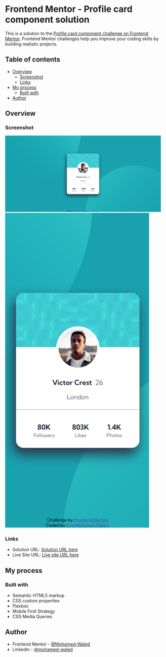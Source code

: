 # Frontend Mentor - Profile card component solution

This is a solution to the [Profile card component challenge on Frontend Mentor](https://www.frontendmentor.io/challenges/profile-card-component-cfArpWshJ). Frontend Mentor challenges help you improve your coding skills by building realistic projects. 

## Table of contents

- [Overview](#overview)
  - [Screenshot](#screenshot)
  - [Links](#links)
- [My process](#my-process)
  - [Built with](#built-with)
- [Author](#author)

## Overview

### Screenshot

![](images/Screenshot%202022-03-24%20at%2017-05-46%20Frontend%20Mentor%20Profile%20card%20component.png)
![](images/Screenshot%202022-03-24%20at%2017-06-09%20Frontend%20Mentor%20Profile%20card%20component.png)

### Links

- Solution URL: [Solution URL here]()
- Live Site URL: [Live site URL here](https://mohamed-waled.github.io/Profile-Card-Component/)

## My process

### Built with

- Semantic HTML5 markup
- CSS custom properties
- Flexbox
- Mobile First Strategy
- CSS Media Queries

## Author

- Frontend Mentor - [@Mohamed-Waled](https://www.frontendmentor.io/profile/Mohamed-Waled)
- Linkedin - [@mohamed-waled](https://www.linkedin.com/in/mohamed-waled-82a51a1bb/)